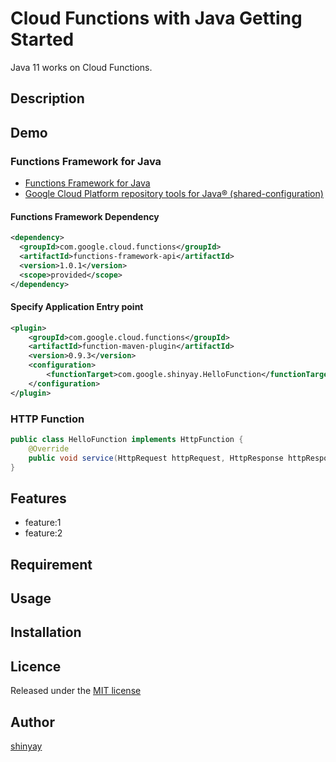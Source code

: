 # Cloud Functions with Java Getting Started

Java 11 works on Cloud Functions.

## Description

## Demo
### Functions Framework for Java

- [Functions Framework for Java](https://github.com/GoogleCloudPlatform/functions-framework-java/)
- [Google Cloud Platform repository tools for Java® (shared-configuration)](https://github.com/GoogleCloudPlatform/java-repo-tools)

#### Functions Framework Dependency

```xml
<dependency>
  <groupId>com.google.cloud.functions</groupId>
  <artifactId>functions-framework-api</artifactId>
  <version>1.0.1</version>
  <scope>provided</scope>
</dependency>
```

#### Specify Application Entry point

```xml
<plugin>
    <groupId>com.google.cloud.functions</groupId>
    <artifactId>function-maven-plugin</artifactId>
    <version>0.9.3</version>
    <configuration>
        <functionTarget>com.google.shinyay.HelloFunction</functionTarget>
    </configuration>
</plugin>
```
### HTTP Function

```java
public class HelloFunction implements HttpFunction {
    @Override
    public void service(HttpRequest httpRequest, HttpResponse httpResponse) throws Exception { }
}
```
## Features

- feature:1
- feature:2

## Requirement

## Usage

## Installation

## Licence

Released under the [MIT license](https://gist.githubusercontent.com/shinyay/56e54ee4c0e22db8211e05e70a63247e/raw/34c6fdd50d54aa8e23560c296424aeb61599aa71/LICENSE)

## Author

[shinyay](https://github.com/shinyay)
